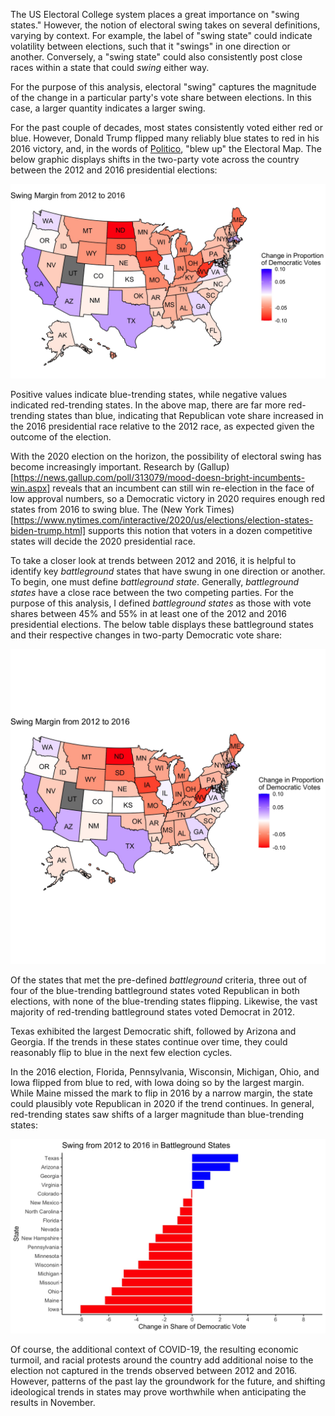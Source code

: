 The US Electoral College system places a great importance on "swing states." However, the notion of electoral swing takes on several definitions, varying by context. For example, the label of "swing state" could indicate volatility between elections, such that it "swings" in one direction or another. Conversely, a "swing state" could also consistently post close races within a state that could *swing* either way. 

For the purpose of this analysis, electoral "swing" captures the magnitude of the change in a particular party's vote share between elections. In this case, a larger quantity indicates a larger swing.

For the past couple of decades, most states consistently voted either red or blue. However, Donald Trump flipped many reliably blue states to red in his 2016 victory, and, in the words of [Politico](https://www.politico.com/news/magazine/2020/02/07/election-2020-new-electoral-map-110496), "blew up" the Electoral Map. The below graphic displays shifts in the two-party vote across the country between the 2012 and 2016 presidential elections: 

![](../figures/swing_map.jpg)

Positive values indicate blue-trending states, while negative values indicated red-trending states. In the above map, there are far more red-trending states than blue, indicating that Republican vote share increased in the 2016 presidential race relative to the 2012 race, as expected given the outcome of the election.

With the 2020 election on the horizon, the possibility of electoral swing has become increasingly important. Research by (Gallup)[https://news.gallup.com/poll/313079/mood-doesn-bright-incumbents-win.aspx] reveals that an incumbent can still win re-election in the face of low approval numbers, so a Democratic victory in 2020 requires enough red states from 2016 to swing blue. The (New York Times)[https://www.nytimes.com/interactive/2020/us/elections/election-states-biden-trump.html] supports this notion that voters in a dozen competitive states will decide the 2020 presidential race.

To take a closer look at trends between 2012 and 2016, it is helpful to identify key *battleground* states that have swung in one direction or another. To begin, one must define 
*battleground state*. Generally, *battleground states* have a close race between the two competing parties. For the purpose of this analysis, I defined *battleground states* as those with vote shares between 45% and 55% in at least one of the 2012 and 2016 presidential elections. The below table displays these battleground states and their respective changes in two-party Democratic vote share:

![](../figures/swing_table.jpg)

Of the states that met the pre-defined *battleground* criteria, three out of four of the blue-trending battleground states voted Republican in both elections, with none of the blue-trending states flipping. Likewise, the vast majority of red-trending battleground states voted Democrat in 2012.

Texas exhibited the largest Democratic shift, followed by Arizona and Georgia. If the trends in these states continue over time, they could reasonably flip to blue in the next few election cycles. 

In the 2016 election, Florida, Pennsylvania, Wisconsin, Michigan, Ohio, and Iowa flipped from blue to red, with Iowa doing so by the largest margin. While Maine missed the mark to flip in 2016 by a narrow margin, the state could plausibly vote Republican in 2020 if the trend continues. In general, red-trending states saw shifts of a larger magnitude than blue-trending states:

![](../figures/swing_bars.jpg)

Of course, the additional context of COVID-19, the resulting economic turmoil, and racial protests around the country add additional noise to the election not captured in the trends observed between 2012 and 2016. However, patterns of the past lay the groundwork for the future, and shifting ideological trends in states may prove worthwhile when anticipating the results in November.
